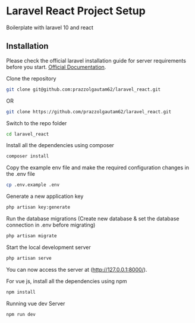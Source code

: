 
# Laravel React Project Setup 
Boilerplate with laravel 10 and react

## Installation
Please check the official laravel installation guide for server requirements before you start. [Official Documentation](https://laravel.com/docs/10.x).

Clone the repository
```bash
git clone git@github.com:prazzolgautam62/laravel_react.git
```
OR
```bash
git clone https://github.com/prazzolgautam62/laravel_react.git
```
Switch to the repo folder
```bash
cd laravel_react
```
Install all the dependencies using composer
```bash
composer install
```
Copy the example env file and make the required configuration changes in the .env file
```bash
cp .env.example .env
```
Generate a new application key
```bash
php artisan key:generate
```
Run the database migrations (Create new database & set the database connection in .env before migrating)
```bash
php artisan migrate
```
Start the local development server
```bash
php artisan serve
```
You can now access the server at (http://127.0.0.1:8000/).

For vue js, install all the dependencies using npm
```bash
npm install
```
Running vue dev Server
```bash
npm run dev
```
